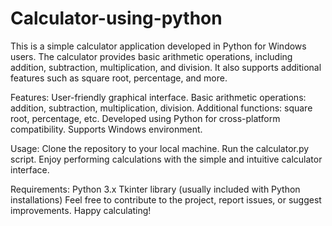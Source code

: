 # Calculator-using-python

This is a simple calculator application developed in Python for Windows users. The calculator provides basic arithmetic operations, including addition, subtraction, multiplication, and division. It also supports additional features such as square root, percentage, and more.

Features:
User-friendly graphical interface.
Basic arithmetic operations: addition, subtraction, multiplication, division.
Additional functions: square root, percentage, etc.
Developed using Python for cross-platform compatibility.
Supports Windows environment.

Usage:
Clone the repository to your local machine.
Run the calculator.py script.
Enjoy performing calculations with the simple and intuitive calculator interface.

Requirements:
Python 3.x
Tkinter library (usually included with Python installations)
Feel free to contribute to the project, report issues, or suggest improvements. Happy calculating!
